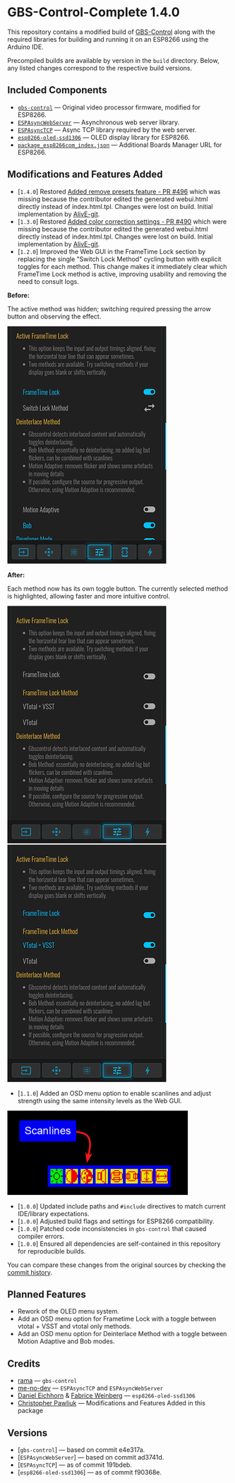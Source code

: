 # GBS-Control-Complete 1.4.0

This repository contains a modified build of [GBS-Control](https://github.com/ramapcsx2/gbs-control) along with the required libraries for building and running it on an ESP8266 using the Arduino IDE.

Precompiled builds are available by version in the `build` directory. Below, any listed changes correspond to the respective build versions.


## Included Components

- [`gbs-control`](https://github.com/ramapcsx2/gbs-control) — Original video processor firmware, modified for ESP8266.
- [`ESPAsyncWebServer`](https://github.com/me-no-dev/ESPAsyncWebServer) — Asynchronous web server library.
- [`ESPAsyncTCP`](https://github.com/me-no-dev/ESPAsyncTCP) — Async TCP library required by the web server.
- [`esp8266-oled-ssd1306`](https://github.com/ThingPulse/esp8266-oled-ssd1306) — OLED display library for ESP8266.
- [`package_esp8266com_index.json`](http://arduino.esp8266.com/stable/package_esp8266com_index.json) — Additional Boards Manager URL for ESP8266.


## Modifications and Features Added
- [`1.4.0`] Restored [Added remove presets feature - PR #496](https://github.com/ramapcsx2/gbs-control/pull/496) which was missing because the contributor edited the generated webui.html directly instead of index.html.tpl. Changes were lost on build. Initial implementation by [AlivE-git](https://github.com/AlivE-git).
- [`1.3.0`] Restored [Added color correction settings - PR #490](https://github.com/ramapcsx2/gbs-control/pull/490) which were missing because the contributor edited the generated webui.html directly instead of index.html.tpl. Changes were lost on build. Initial implementation by [AlivE-git](https://github.com/AlivE-git).
- [`1.2.0`] Improved the Web GUI in the FrameTime Lock section by replacing the single "Switch Lock Method" cycling button with explicit toggles for each method. This change makes it immediately clear which FrameTime Lock method is active, improving usability and removing the need to consult logs.

**Before:**

The active method was hidden; switching required pressing the arrow button and observing the effect.

![FrameTime Lock Method Screenshot 1](images/FrameTime-Lock-Method-README-IMG-1.png)

**After:**

Each method now has its own toggle button. The currently selected method is highlighted, allowing faster and more intuitive control.

![FrameTime Lock Method Screenshot 2](images/FrameTime-Lock-Method-README-IMG-2.png)
![FrameTime Lock Method Screenshot 3](images/FrameTime-Lock-Method-README-IMG-3.png)


- [`1.1.0`] Added an OSD menu option to enable scanlines and adjust strength using the same intensity levels as the Web GUI.

![Scanlines OSD Screenshot](images/Scanlines-README-IMG.png)


- [`1.0.0`] Updated include paths and `#include` directives to match current IDE/library expectations.
- [`1.0.0`] Adjusted build flags and settings for ESP8266 compatibility.
- [`1.0.0`] Patched code inconsistencies in `gbs-control` that caused compiler errors.
- [`1.0.0`] Ensured all dependencies are self-contained in this repository for reproducible builds.

You can compare these changes from the original sources by checking the [commit history](https://github.com/cpawliuk/gbs-control-complete/commits/main/).


## Planned Features
- Rework of the OLED menu system.
- Add an OSD menu option for Frametime Lock with a toggle between vtotal + VSST and vtotal only methods.
- Add an OSD menu option for Deinterlace Method with a toggle between Motion Adaptive and Bob modes.


## Credits

- [rama](https://github.com/ramapcsx2) — `gbs-control`
- [me-no-dev](https://github.com/me-no-dev) — `ESPAsyncTCP` and `ESPAsyncWebServer`
- [Daniel Eichhorn](https://github.com/squix78) & [Fabrice Weinberg](https://github.com/FWeinb) — `esp8266-oled-ssd1306`
- [Christopher Pawliuk](https://github.com/cpawliuk) — Modifications and Features Added in this package


## Versions

- [`gbs-control`] — based on commit e4e317a.
- [`ESPAsyncWebServer`] — based on commit ad3741d.
- [`ESPAsyncTCP`] — as of commit 191bdeb.
- [`esp8266-oled-ssd1306`] — as of commit f90368e.